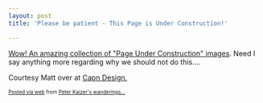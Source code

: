 ```yaml
---
layout: post
title: 'Please be patient - This Page is Under Construction!'

---
```


<div class='posterous_autopost'><div class="posterous_bookmarklet_entry"> <p><a href="http://www.textfiles.com/underconstruction/">Wow! An amazing collection of "Page Under Construction" images</a>. Need I say anything more regarding why we should not do this....</p>    <p>Courtesy Matt over at <a href="http://www.capndesign.com/">Capn Design.</a></p> <p></p></div>      <p style="font-size: 10px;">  <a href="http://posterous.com">Posted via web</a>   from <a href="http://random.peterkaizer.com/please-be-patient-this-page-is-under-construc-5">Peter Kaizer's wanderings...</a>  </p>  </div>
